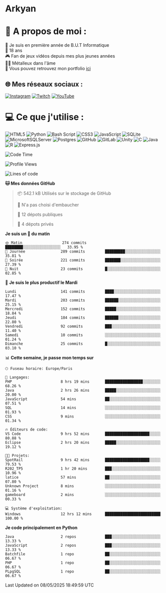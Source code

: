 # Arkyan
 # 💫 A propos de moi :
📖 Je suis en première année de B.U.T Informatique  
🎂 18 ans  
🎮 Fan de jeux vidéos depuis mes plus jeunes années  
🤘🏻 Métalleux dans l'âme  
📕 Vous pouvez retrouvez mon portfolio [ici](https://arkyanportfolio.netlify.app/)

## 🌐 Mes réseaux sociaux :
[![Instagram](https://img.shields.io/badge/Instagram-%23E4405F.svg?logo=Instagram&logoColor=white)](https://instagram.com/arkyan25) [![Twitch](https://img.shields.io/badge/Twitch-%239146FF.svg?logo=Twitch&logoColor=white)](https://twitch.tv/arkyan_) [![YouTube](https://img.shields.io/badge/YouTube-%23FF0000.svg?logo=YouTube&logoColor=white)](https://youtube.com/@arkyan_) 

# 💻 Ce que j'utilise :
![HTML5](https://img.shields.io/badge/html5-%23E34F26.svg?style=for-the-badge&logo=html5&logoColor=white) ![Python](https://img.shields.io/badge/python-3670A0?style=for-the-badge&logo=python&logoColor=ffdd54) ![Bash Script](https://img.shields.io/badge/bash_script-%23121011.svg?style=for-the-badge&logo=gnu-bash&logoColor=white) ![CSS3](https://img.shields.io/badge/css3-%231572B6.svg?style=for-the-badge&logo=css3&logoColor=white) ![JavaScript](https://img.shields.io/badge/javascript-%23323330.svg?style=for-the-badge&logo=javascript&logoColor=%23F7DF1E) ![SQLite](https://img.shields.io/badge/sqlite-%2307405e.svg?style=for-the-badge&logo=sqlite&logoColor=white) ![MicrosoftSQLServer](https://img.shields.io/badge/Microsoft%20SQL%20Server-CC2927?style=for-the-badge&logo=microsoft%20sql%20server&logoColor=white) ![Postgres](https://img.shields.io/badge/postgres-%23316192.svg?style=for-the-badge&logo=postgresql&logoColor=white) ![GitHub](https://img.shields.io/badge/github-%23121011.svg?style=for-the-badge&logo=github&logoColor=white) ![GitLab](https://img.shields.io/badge/gitlab-%23181717.svg?style=for-the-badge&logo=gitlab&logoColor=white) ![Unity](https://img.shields.io/badge/unity-%23000000.svg?style=for-the-badge&logo=unity&logoColor=white)  ![C](https://img.shields.io/badge/c-%2300599C.svg?style=for-the-badge&logo=c&logoColor=white) ![Java](https://img.shields.io/badge/java-%23ED8B00.svg?style=for-the-badge&logo=openjdk&logoColor=white) ![R](https://img.shields.io/badge/r-%23276DC3.svg?style=for-the-badge&logo=r&logoColor=white) ![Express.js](https://img.shields.io/badge/express.js-%23404d59.svg?style=for-the-badge&logo=express&logoColor=%2361DAFB)

<!--START_SECTION:waka-->
![Code Time](http://img.shields.io/badge/Code%20Time-331%20hrs%2010%20mins-blue)

![Profile Views](http://img.shields.io/badge/Vues%20du%20profil-0-blue)

![Lines of code](https://img.shields.io/badge/Depuis%20Hello%20World%2C%20j%27ai%20%C3%A9crit-3.9%20million%20Lignes%20de%20code-blue)

**🐱 Mes données GitHub** 

> 📦 542.1 kB Utilisés sur le stockage de GitHub 
 > 
> 🚫 N'a pas choisi d'embaucher
 > 
> 📜 12 dépots publiques 
 > 
> 🔑 4 dépots privés 
 > 
**Je suis un 🐤 du matin** 

```text
🌞 Matin                  274 commits         ████████░░░░░░░░░░░░░░░░░   33.95 % 
🌆 Journée                289 commits         █████████░░░░░░░░░░░░░░░░   35.81 % 
🌃 Soirée                 221 commits         ███████░░░░░░░░░░░░░░░░░░   27.39 % 
🌙 Nuit                   23 commits          █░░░░░░░░░░░░░░░░░░░░░░░░   02.85 % 
```
📅 **Je suis le plus productif le Mardi** 

```text
Lundi                    141 commits         ████░░░░░░░░░░░░░░░░░░░░░   17.47 % 
Mardi                    203 commits         ██████░░░░░░░░░░░░░░░░░░░   25.15 % 
Mercredi                 152 commits         █████░░░░░░░░░░░░░░░░░░░░   18.84 % 
Jeudi                    184 commits         ██████░░░░░░░░░░░░░░░░░░░   22.80 % 
Vendredi                 92 commits          ███░░░░░░░░░░░░░░░░░░░░░░   11.40 % 
Samedi                   10 commits          ░░░░░░░░░░░░░░░░░░░░░░░░░   01.24 % 
Dimanche                 25 commits          █░░░░░░░░░░░░░░░░░░░░░░░░   03.10 % 
```


📊 **Cette semaine, je passe mon temps sur** 

```text
🕑︎ Fuseau horaire: Europe/Paris

💬 Langages: 
PHP                      8 hrs 19 mins       █████████████████░░░░░░░░   68.26 % 
Java                     2 hrs 26 mins       █████░░░░░░░░░░░░░░░░░░░░   20.00 % 
JavaScript               54 mins             ██░░░░░░░░░░░░░░░░░░░░░░░   07.51 % 
SQL                      14 mins             ░░░░░░░░░░░░░░░░░░░░░░░░░   01.93 % 
CSS                      9 mins              ░░░░░░░░░░░░░░░░░░░░░░░░░   01.34 % 

🔥 Éditeurs de code: 
VS Code                  9 hrs 52 mins       ████████████████████░░░░░   80.88 % 
Eclipse                  2 hrs 20 mins       █████░░░░░░░░░░░░░░░░░░░░   19.12 % 

🐱‍💻 Projets: 
SpotRail                 9 hrs 42 mins       ████████████████████░░░░░   79.53 % 
R202_TP5                 1 hr 20 mins        ███░░░░░░░░░░░░░░░░░░░░░░   10.96 % 
latice                   57 mins             ██░░░░░░░░░░░░░░░░░░░░░░░   07.80 % 
Unknown Project          8 mins              ░░░░░░░░░░░░░░░░░░░░░░░░░   01.16 % 
gameboard                2 mins              ░░░░░░░░░░░░░░░░░░░░░░░░░   00.33 % 

💻 Système d'exploitation: 
Windows                  12 hrs 12 mins      █████████████████████████   100.00 % 
```

**Je code principalement en Python** 

```text
Java                     2 repos             ███░░░░░░░░░░░░░░░░░░░░░░   13.33 % 
JavaScript               2 repos             ███░░░░░░░░░░░░░░░░░░░░░░   13.33 % 
Batchfile                1 repo              ██░░░░░░░░░░░░░░░░░░░░░░░   06.67 % 
PHP                      1 repo              ██░░░░░░░░░░░░░░░░░░░░░░░   06.67 % 
PLpgSQL                  1 repo              ██░░░░░░░░░░░░░░░░░░░░░░░   06.67 % 
```




 Last Updated on 08/05/2025 18:49:59 UTC
<!--END_SECTION:waka-->

<!--START_SECTION:SHOW_PROJECTS-->
<!--END_SECTION:SHOW_PROJECTS-->

<!--START_SECTION:SHOW_LINES_OF_CODE-->
<!--END_SECTION:SHOW_LINES_OF_CODE-->

<!--START_SECTION:SHOW_TOTAL_CODE_TIME-->
<!--END_SECTION:SHOW_TOTAL_CODE_TIME-->

<!--START_SECTION:SHOW_PROFILE_VIEWS-->
<!--END_SECTION:SHOW_PROFILE_VIEWS-->

<!--START_SECTION:SHOW_COMMIT-->
<!--END_SECTION:SHOW_COMMIT-->

<!--START_SECTION:SHOW_DAYS_OF_WEEK-->
<!--END_SECTION:SHOW_DAYS_OF_WEEK-->

<!--START_SECTION:SHOW_LANGUAGE-->
<!--END_SECTION:SHOW_LANGUAGE-->

<!--START_SECTION:SHOW_TIMEZONE-->
<!--END_SECTION:SHOW_TIMEZONE-->

<!--START_SECTION:SHOW_LANGUAGE_PER_REPO-->
<!--END_SECTION:SHOW_LANGUAGE_PER_REPO-->

<!--START_SECTION:SHOW_SHORT_INFO-->
<!--END_SECTION:SHOW_SHORT_INFO-->
